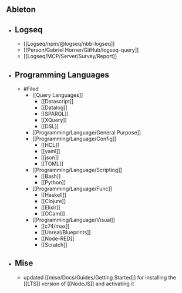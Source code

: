 ## Ableton
- ## Logseq
	- [[Logseq/npm/@logseq/nbb-logseq]]
	- [[Person/Gabriel Horner/GitHub/logseq-query]]
	- [[Logseq/MCP/Server/Survey/Report]]
- ## Programming Languages
	- #Filed
		- [[Query Languages]]
			- [[Datascript]]
			- [[Datalog]]
			- [[SPARQL]]
			- [[XQuery]]
			- [[DSL]]
		- [[Programming/Language/General Purpose]]
		- [[Programming/Language/Config]]
			- [[HCL]]
			- [[yaml]]
			- [[json]]
			- [[TOML]]
		- [[Programming/Language/Scripting]]
			- [[Bash]]
			- [[Python]]
		- [[Programming/Language/Func]]
			- [[Haskell]]
			- [[Clojure]]
			- [[Elixir]]
			- [[OCaml]]
		- [[Programming/Language/Visual]]
			- [[c74/max]]
			- [[Unreal/Blueprints]]
			- [[Node-RED]]
			- [[Scratch]]
- ## Mise
	- updated [[mise/Docs/Guides/Getting Started]] for installing the [[LTS]] version of [[NodeJS]] and activating it